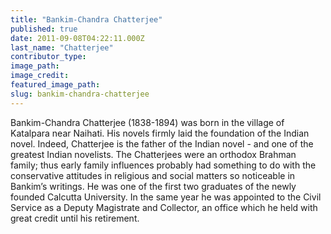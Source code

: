 ```yaml
---
title: "Bankim-Chandra Chatterjee"
published: true
date: 2011-09-08T04:22:11.000Z
last_name: "Chatterjee"
contributor_type:
image_path:
image_credit:
featured_image_path:
slug: bankim-chandra-chatterjee
---
```


Bankim-Chandra Chatterjee (1838-1894) was born in the village of Katalpara near Naihati. His novels firmly laid the foundation of the Indian novel. Indeed, Chatterjee is the father of the Indian novel - and one of the greatest Indian novelists. The Chatterjees were an orthodox Brahman family; thus early family influences probably had something to do with the conservative attitudes in religious and social matters so noticeable in Bankim’s writings. He was one of the first two graduates of the newly founded Calcutta University. In the same year he was appointed to the Civil Service as a Deputy Magistrate and Collector, an office which he held with great credit until his retirement.

